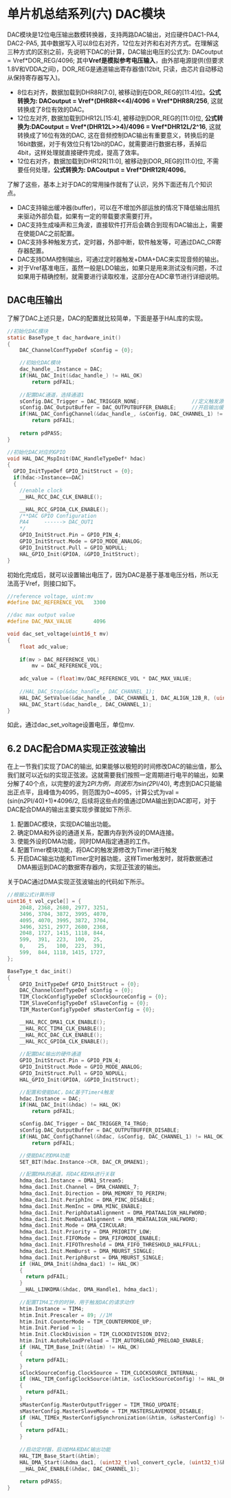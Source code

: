 # 单片机总结系列(六) DAC模块

DAC模块是12位电压输出数模转换器，支持两路DAC输出，对应硬件DAC1-PA4, DAC2-PA5, 其中数据写入可以8位右对齐，12位左对齐和右对齐方式。在理解这三种方式的区别之前，先说明下DAC的计算，DAC输出电压的公式为: DACoutput = Vref\*DOR_REG/4096; 其中**Vref是模拟参考电压输入**，由外部电源提供(但要求1.8V和VDDA之间)，DOR_REG是通道输出寄存器值(12bit, 只读，由芯片自动移动从保持寄存器写入)。

- 8位右对齐，数据加载到DHR8R[7:0], 被移动到在DOR_REG的[11:4]位。**公式转换为: DACoutput = Vref\*(DHR8R<<4)/4096 = Vref\*DHR8R/256**, 这就转换成了8位有效的DAC。
- 12位左对齐, 数据加载到DHR12L[15:4], 被移动到DOR_REG的[11:0]位, **公式转换为:DACoutput = Vref\*(DHR12L>>4)/4096 = Vref\*DHR12L/2^16**, 这就转换成了16位有效的DAC, 这在音频控制DAC输出有重要意义，转换后的是16bit数据，对于有效位只有12bit的DAC，就需要进行数据右移，丢掉后4bit，这样处理就直接硬件完成，提高了效率。
- 12位右对齐，数据加载到DHR12R[11:0], 被移动到DOR_REG的[11:0]位, 不需要任何处理，**公式转换为: DACoutput = Vref\*DHR12R/4096**。

了解了这些，基本上对于DAC的常用操作就有了认识，另外下面还有几个知识点。

- DAC支持输出缓冲器(buffer)，可以在不增加外部运放的情况下降低输出阻抗来驱动外部负载，如果有一定的带载要求需要打开。
- DAC支持生成噪声和三角波，直接软件打开后会耦合到现有DAC输出上，需要在使能DAC之前配置。
- DAC支持多种触发方式，定时器，外部中断，软件触发等，可通过DAC_CR寄存器配置。
- DAC支持DMA控制输出，可通过定时器触发+DMA+DAC来实现音频的输出。
- 对于Vref基准电压，虽然一般是LDO输出，如果只是用来测试没有问题，不过如果用于精确控制，就需要进行读取校准，这部分在ADC章节进行详细说明。

## DAC电压输出

了解了DAC上述只是，DAC的配置就比较简单，下面是基于HAL库的实现。

```c
//初始化DAC模块
static BaseType_t dac_hardware_init()
{
    DAC_ChannelConfTypeDef sConfig = {0};

    //初始化DAC模块
    dac_handle_.Instance = DAC;
    if(HAL_DAC_Init(&dac_handle_) != HAL_OK)
        return pdFAIL;
    
    //配置DAC通道，选择通道1
    sConfig.DAC_Trigger = DAC_TRIGGER_NONE;                 //定义触发源，软件触发
    sConfig.DAC_OutputBuffer = DAC_OUTPUTBUFFER_ENABLE;     //开启输出缓存器
    if(HAL_DAC_ConfigChannel(&dac_handle_, &sConfig, DAC_CHANNEL_1) != HAL_OK)
        return pdFAIL;
    
    return pdPASS;
}

//初始化DAC对应的GPIO
void HAL_DAC_MspInit(DAC_HandleTypeDef* hdac)
{
  GPIO_InitTypeDef GPIO_InitStruct = {0};
  if(hdac->Instance==DAC)
  {
    //enable clock
    __HAL_RCC_DAC_CLK_ENABLE();

    __HAL_RCC_GPIOA_CLK_ENABLE();
    /**DAC GPIO Configuration
    PA4     ------> DAC_OUT1
    */
    GPIO_InitStruct.Pin = GPIO_PIN_4;
    GPIO_InitStruct.Mode = GPIO_MODE_ANALOG;
    GPIO_InitStruct.Pull = GPIO_NOPULL;
    HAL_GPIO_Init(GPIOA, &GPIO_InitStruct);
}
```

初始化完成后，就可以设置输出电压了，因为DAC是基于基准电压分档，所以无法高于Vref，则接口如下。

```c
//reference voltage, uint:mv
#define DAC_REFERENCE_VOL   3300

//dac max output value
#define DAC_MAX_VALUE       4096

void dac_set_voltage(uint16_t mv)
{
    float adc_value;
    
    if(mv > DAC_REFERENCE_VOL)
        mv = DAC_REFERENCE_VOL;
    
    adc_value = (float)mv/DAC_REFERENCE_VOL * DAC_MAX_VALUE;
    
    //HAL_DAC_Stop(&dac_handle_, DAC_CHANNEL_1);
    HAL_DAC_SetValue(&dac_handle_, DAC_CHANNEL_1, DAC_ALIGN_12B_R, (uint32_t)adc_value); 
    HAL_DAC_Start(&dac_handle_, DAC_CHANNEL_1);
}
```

如此，通过dac_set_voltage设置电压，单位mv.

## 6.2 DAC配合DMA实现正弦波输出

在上一节我们实现了DAC的输出, 如果能够以极短的时间修改DAC的输出值，那么我们就可以近似的实现正弦波。这就需要我们按照一定周期进行电平的输出，如果分解了40个点，以完整的波为2*PI为例，则波形为sin(2*PI/40), 考虑到DAC只能输出正点平，且峰值为4095，则范围为0~4095，计算公式为val = (sin(n*2*PI/40)+1)*4096/2, 后续将这些点的值通过DMA输出到DAC即可，对于DAC配合DMA的输出主要实现步骤就如下所示.

1. 配置DAC模块，实现DAC输出功能。
2. 确定DMA和外设的通道关系，配置内存到外设的DMA连接。
3. 使能外设的DMA功能，同时DMA指定通道的工作。
4. 配置Timer模块功能，将DAC的触发源修改为Timer进行触发
5. 开启DAC输出功能和Timer定时器功能，这样Timer触发时，就将数据通过DMA搬运到DAC的数据寄存器内，实现正弦波的输出。

关于DAC通过DMA实现正弦波输出的代码如下所示。

```c
//根据公式计算所得
uint16_t vol_cycle[] = {
    2048, 2368, 2680, 2977, 3251,
    3496, 3704, 3872, 3995, 4070,
    4095, 4070, 3995, 3872, 3704,
    3496, 3251, 2977, 2680, 2368,
    2048, 1727, 1415, 1118, 844,
    599,  391,  223,  100,  25,
    0,    25,   100,  223,  391,
    599,  844, 1118, 1415, 1727,
};

BaseType_t dac_init()
{
    GPIO_InitTypeDef GPIO_InitStruct = {0};
    DAC_ChannelConfTypeDef sConfig = {0};
    TIM_ClockConfigTypeDef sClockSourceConfig = {0};
    TIM_SlaveConfigTypeDef sSlaveConfig = {0};
    TIM_MasterConfigTypeDef sMasterConfig = {0};

    __HAL_RCC_DMA1_CLK_ENABLE();
    __HAL_RCC_TIM4_CLK_ENABLE();
    __HAL_RCC_DAC_CLK_ENABLE();
    __HAL_RCC_GPIOA_CLK_ENABLE();
    
    //配置DAC输出的硬件通道
    GPIO_InitStruct.Pin = GPIO_PIN_4;
    GPIO_InitStruct.Mode = GPIO_MODE_ANALOG;
    GPIO_InitStruct.Pull = GPIO_NOPULL;
    HAL_GPIO_Init(GPIOA, &GPIO_InitStruct);

    //配置和使能DAC，DAC基于Timer4触发
    hdac.Instance = DAC;
    if(HAL_DAC_Init(&hdac) != HAL_OK)
        return pdFAIL;

    sConfig.DAC_Trigger = DAC_TRIGGER_T4_TRGO;
    sConfig.DAC_OutputBuffer = DAC_OUTPUTBUFFER_DISABLE;
    if(HAL_DAC_ConfigChannel(&hdac, &sConfig, DAC_CHANNEL_1) != HAL_OK)
        return pdFAIL;

    //使能DAC的DMA功能
    SET_BIT(hdac.Instance->CR, DAC_CR_DMAEN1);

    //配置DMA的通道，将DAC和DMA进行关联
    hdma_dac1.Instance = DMA1_Stream5;
    hdma_dac1.Init.Channel = DMA_CHANNEL_7;
    hdma_dac1.Init.Direction = DMA_MEMORY_TO_PERIPH;
    hdma_dac1.Init.PeriphInc = DMA_PINC_DISABLE;
    hdma_dac1.Init.MemInc = DMA_MINC_ENABLE;
    hdma_dac1.Init.PeriphDataAlignment = DMA_PDATAALIGN_HALFWORD;
    hdma_dac1.Init.MemDataAlignment = DMA_MDATAALIGN_HALFWORD;
    hdma_dac1.Init.Mode = DMA_CIRCULAR;
    hdma_dac1.Init.Priority = DMA_PRIORITY_LOW;
    hdma_dac1.Init.FIFOMode = DMA_FIFOMODE_ENABLE;
    hdma_dac1.Init.FIFOThreshold = DMA_FIFO_THRESHOLD_HALFFULL;
    hdma_dac1.Init.MemBurst = DMA_MBURST_SINGLE;
    hdma_dac1.Init.PeriphBurst = DMA_MBURST_SINGLE;
    if (HAL_DMA_Init(&hdma_dac1) != HAL_OK)
    {
      return pdFAIL;
    }
    __HAL_LINKDMA(&hdac, DMA_Handle1, hdma_dac1);
    
    //配置TIM4工作的时钟，用于触发DAC的请求动作
    htim.Instance = TIM4;
    htim.Init.Prescaler = 89; //1M
    htim.Init.CounterMode = TIM_COUNTERMODE_UP;
    htim.Init.Period = 1;
    htim.Init.ClockDivision = TIM_CLOCKDIVISION_DIV2;
    htim.Init.AutoReloadPreload = TIM_AUTORELOAD_PRELOAD_ENABLE;
    if (HAL_TIM_Base_Init(&htim) != HAL_OK)
    {
      return pdFAIL;
    }
    sClockSourceConfig.ClockSource = TIM_CLOCKSOURCE_INTERNAL;
    if (HAL_TIM_ConfigClockSource(&htim, &sClockSourceConfig) != HAL_OK)
    {
      return pdFAIL;
    }
    sMasterConfig.MasterOutputTrigger = TIM_TRGO_UPDATE;
    sMasterConfig.MasterSlaveMode = TIM_MASTERSLAVEMODE_DISABLE;
    if (HAL_TIMEx_MasterConfigSynchronization(&htim, &sMasterConfig) != HAL_OK)
    {
      return pdFAIL;
    }
    
    //启动定时器，启动DMA和DAC输出功能
    HAL_TIM_Base_Start(&htim);
    HAL_DMA_Start(&hdma_dac1, (uint32_t)vol_convert_cycle, (uint32_t)&hdac.Instance->DHR12R1, 40);
    __HAL_DAC_ENABLE(&hdac, DAC_CHANNEL_1);
     
    return pdPASS; 
}
```
